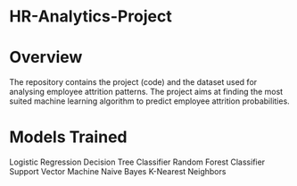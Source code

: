# HR-Analytics-Project

# Overview
The repository contains the project (code) and the dataset used for analysing employee attrition patterns. The project aims at finding the most suited machine learning algorithm to predict employee attrition probabilities.

# Models Trained
Logistic Regression
Decision Tree Classifier
Random Forest Classifier
Support Vector Machine
Naive Bayes
K-Nearest Neighbors
